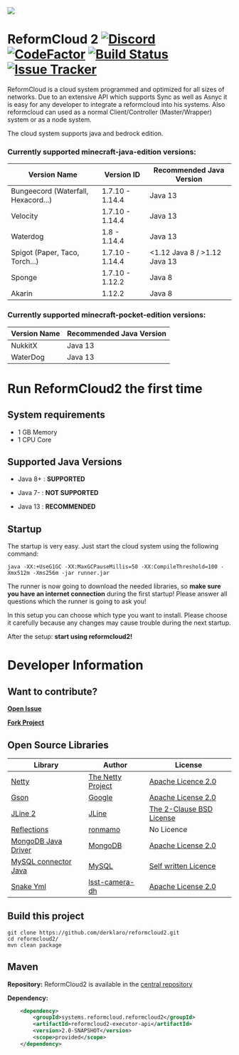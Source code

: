 ![](https://s17.directupload.net/images/190317/g4777bij.png)

# ReformCloud 2 [![Discord](https://img.shields.io/discord/499666347337449472.svg?color=7289DA&label=discord)](https://discord.gg/uskXdVZ) [![CodeFactor](https://www.codefactor.io/repository/github/derklaro/reformcloud2/badge?s=1093a7711bb179b3fb6e48ffbb3e4c1315e5aada)](https://www.codefactor.io/repository/github/derklaro/reformcloud2) [![Build Status](https://travis-ci.com/derklaro/reformcloud2.svg?token=DsMrJCyqH6BCtUu5ax94&branch=master)](https://travis-ci.com/derklaro/reformcloud2) [![Issue Tracker](https://img.shields.io/badge/Issue%20Tracker-OpenProject-brightgreen?style=plastic&logo=appveyor)](https://board.reformcloud.systems/projects/rc2/)
ReformCloud is a cloud system programmed and optimized for all sizes of networks. Due to an extensive API which supports Sync as well as Asnyc it is easy for any developer to integrate a reformcloud into his systems. Also reformcloud can used as a normal Client/Controller (Master/Wrapper) system or as a node system.

The cloud system supports java and bedrock edition.

### Currently supported minecraft-java-edition versions:
| Version Name                        | Version ID      | Recommended Java Version     |
|-------------------------------------|-----------------|------------------------------|
| Bungeecord (Waterfall, Hexacord...) | 1.7.10 - 1.14.4 | Java 13                      | 
| Velocity                            | 1.7.10 - 1.14.4 | Java 13                      |
| Waterdog                            | 1.8 - 1.14.4    | Java 13                      | 
| Spigot (Paper, Taco, Torch...)      | 1.7.10 - 1.14.4 | <1.12 Java 8 / >1.12 Java 13 |
| Sponge                              | 1.7.10 - 1.12.2 | Java 8                       |
| Akarin                              | 1.12.2          | Java 8                       |

### Currently supported minecraft-pocket-edition versions:
| Version Name  | Recommended Java Version |                
|---------------|--------------------------|
| NukkitX       | Java 13                  |
| WaterDog      | Java 13                  |

# Run ReformCloud2 the first time
## System requirements

 - 1 GB Memory
 - 1 CPU Core

## Supported Java Versions
 
 - Java 8+ : **SUPPORTED**
 - Java 7- : **NOT SUPPORTED**
 
 - Java 13 : **RECOMMENDED**
 
## Startup
The startup is very easy. Just start the cloud system using the following command:
```
java -XX:+UseG1GC -XX:MaxGCPauseMillis=50 -XX:CompileThreshold=100 -Xmx512m -Xms256m -jar runner.jar
```

The runner is now going to download the needed libraries, so **make sure you have an internet connection** 
during the first startup! Please answer all questions which the runner is going to ask you!

In this setup you can choose which type you want to install. Please choose it carefully because
any changes may cause trouble during the next startup.

After the setup: **start using reformcloud2!**

# Developer Information
## Want to contribute?
[**Open Issue**](https://github.com/derklaro/reformcloud2/issues/new)

[**Fork Project**](https://github.com/derklaro/reformcloud2/fork)

## Open Source Libraries
| Library                                                             | Author                                               | License                                                                                    |
|---------------------------------------------------------------------|------------------------------------------------------|--------------------------------------------------------------------------------------------|
| [Netty](https://github.com/netty/netty/)                            | [The Netty Project](https://github.com/netty)        | [Apache Licence 2.0](https://github.com/netty/netty/blob/4.1/LICENSE.txt)                  |
| [Gson](https://github.com/google/gson/)                             | [Google](https://github.com/google/)                 | [Apache License 2.0](https://github.com/google/gson/blob/master/LICENSE)                   |
| [JLine 2](https://github.com/jline/jline2/)                         | [JLine](https://github.com/jline/)                   | [The 2-Clause BSD License](https://github.com/jline/jline2/blob/master/LICENSE.txt)        |
| [Reflections](https://github.com/ronmamo/reflections/)              | [ronmamo](https://github.com/ronmamo/)               | No Licence                                                                                 |
| [MongoDB Java Driver](https://github.com/mongodb/mongo-java-driver) | [MongoDB](https://github.com/mongodb/)               | [Apache License 2.0](https://github.com/mongodb/mongo-java-driver/blob/master/LICENSE.txt) |
| [MySQL connector Java](https://github.com/mysql/mysql-connector-j)  | [MySQL](https://github.com/mysql/)                   | [Self written Licence](https://github.com/mysql/mysql-connector-j/blob/release/8.0/LICENSE)|
| [Snake Yml](https://github.com/lsst-camera-dh/snakeyaml/)           | [lsst-camera-dh](https://github.com/lsst-camera-dh/) | [Apache License 2.0](https://github.com/lsst-camera-dh/snakeyaml/blob/master/LICENSE.txt)  |

## Build this project
```
git clone https://github.com/derklaro/reformcloud2.git
cd reformcloud2/
mvn clean package
```

## Maven
**Repository:**
ReformCloud2 is available in the [central repository](https://search.maven.org/search?q=reformcloud)

**Dependency:**
```xml
    <dependency>
        <groupId>systems.reformcloud.reformcloud2</groupId>
        <artifactId>reformcloud2-executor-api</artifactId>
        <version>2.0-SNAPSHOT</version>
        <scope>provided</scope>
    </dependency>
```